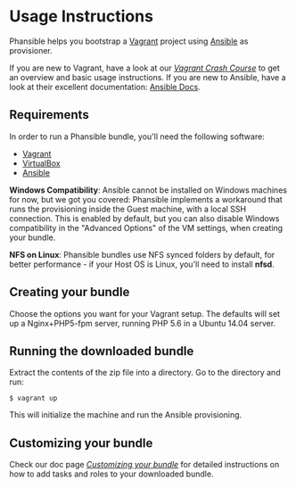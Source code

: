 # Usage Instructions
Phansible helps you bootstrap a [Vagrant](http://vagrantup.com) project using [Ansible](http://www.ansible.com) as provisioner.

If you are new to Vagrant, have a look at our _[Vagrant Crash Course](/docs/vagrant)_ to get an overview and basic usage instructions.
If you are new to Ansible, have a look at their excellent documentation: [Ansible Docs](http://docs.ansible.com/).

## Requirements

In order to run a Phansible bundle, you'll need the following software:

- [Vagrant](http://www.vagrantup.com/downloads.html)
- [VirtualBox](https://www.virtualbox.org/wiki/Downloads)
- [Ansible](http://docs.ansible.com/intro_installation.html)

**Windows Compatibility**: Ansible cannot be installed on Windows machines for now, but we got you covered: Phansible implements a workaround that runs the provisioning
inside the Guest machine, with a local SSH connection. This is enabled by default, but you can also disable Windows compatibility
in the "Advanced Options" of the VM settings, when creating your bundle.

**NFS on Linux**: Phansible bundles use NFS synced folders by default, for better performance - if your Host OS is Linux, you'll need to install **nfsd**.

## Creating your bundle

Choose the options you want for your Vagrant setup. The defaults will set up a Nginx+PHP5-fpm server, running PHP 5.6 in a Ubuntu 14.04 server.

## Running the downloaded bundle
Extract the contents of the zip file into a directory.
Go to the directory and run:

    $ vagrant up

This will initialize the machine and run the Ansible provisioning.

## Customizing your bundle

Check our doc page _[Customizing your bundle](/docs/customize)_ for detailed instructions on how to add tasks and roles to your downloaded bundle.